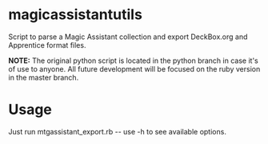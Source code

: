 magicassistantutils
===================
Script to parse a Magic Assistant collection and export DeckBox.org and Apprentice format files.

**NOTE:** The original python script is located in the python branch in case it's of use to anyone. All future development will be focused on the ruby version in the master branch.

Usage
=====

Just run mtgassistant_export.rb -- use -h to see available options.

